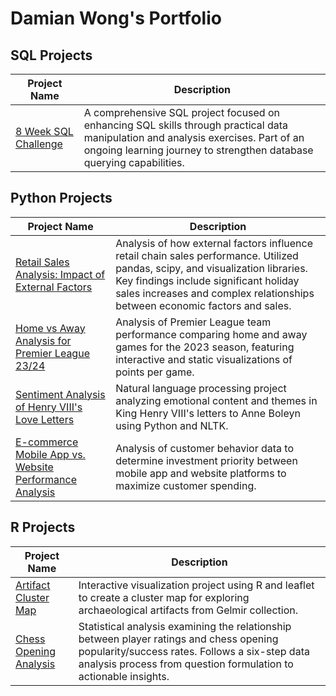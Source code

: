 # Damian Wong's Portfolio

## SQL Projects
| Project Name | Description |
|-------------|-------------|
| [8 Week SQL Challenge](https://github.com/DamianWong01/8-Week-SQL-Challenge/) | A comprehensive SQL project focused on enhancing SQL skills through practical data manipulation and analysis exercises. Part of an ongoing learning journey to strengthen database querying capabilities. |

## Python Projects 
| Project Name | Description |
|-------------|-------------|
| [Retail Sales Analysis: Impact of External Factors](https://github.com/DamianWong01/Retail-Sales-Analysis) | Analysis of how external factors influence retail chain sales performance. Utilized pandas, scipy, and visualization libraries. Key findings include significant holiday sales increases and complex relationships between economic factors and sales. |
| [Home vs Away Analysis for Premier League 23/24](https://github.com/DamianWong01/epl_home_away_analysis_23-24) | Analysis of Premier League team performance comparing home and away games for the 2023 season, featuring interactive and static visualizations of points per game. |
| [Sentiment Analysis of Henry VIII's Love Letters](https://github.com/DamianWong01/sentiment-analysis-henry-viii-letters) | Natural language processing project analyzing emotional content and themes in King Henry VIII's letters to Anne Boleyn using Python and NLTK. |
| [E-commerce Mobile App vs. Website Performance Analysis](https://github.com/DamianWong01/E-commerce-Project/tree/main) | Analysis of customer behavior data to determine investment priority between mobile app and website platforms to maximize customer spending. |

## R Projects
| Project Name | Description |
|-------------|-------------|
| [Artifact Cluster Map](https://github.com/DamianWong01/Artifact-Cluster-Map) | Interactive visualization project using R and leaflet to create a cluster map for exploring archaeological artifacts from Gelmir collection. |
| [Chess Opening Analysis](https://github.com/DamianWong01/ChessDataAnalysisPortfolio/tree/main) | Statistical analysis examining the relationship between player ratings and chess opening popularity/success rates. Follows a six-step data analysis process from question formulation to actionable insights. |
